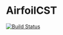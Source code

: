 # AirfoilCST

[![Build Status](https://github.com/carlodev/AirfoilCST.jl/actions/workflows/CI.yml/badge.svg?branch=master)](https://github.com/carlodev/AirfoilCST.jl/actions/workflows/CI.yml?query=branch%3Amaster)
